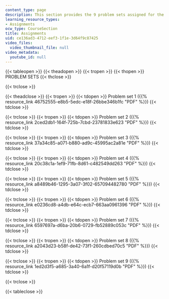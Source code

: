 ```yaml
---
content_type: page
description: This section provides the 9 problem sets assigned for the course.
learning_resource_types:
- Assignments
ocw_type: CourseSection
title: Assignments
uid: ce136ad3-4712-eef3-1f1e-3d64f9c87425
video_files:
  video_thumbnail_file: null
video_metadata:
  youtube_id: null
---
```


{{< tableopen >}}
{{< theadopen >}}
{{< tropen >}}
{{< thopen >}}
PROBLEM SETS
{{< thclose >}}

{{< trclose >}}

{{< theadclose >}}
{{< tropen >}}
{{< tdopen >}}
Problem set 1 ({{% resource_link 46752555-e8b5-5edc-e18f-26bbe346b1fc "PDF" %}})
{{< tdclose >}}

{{< trclose >}}
{{< tropen >}}
{{< tdopen >}}
Problem set 2 ({{% resource_link 2ced2db1-164f-725b-7cbd-23781833e623 "PDF" %}})
{{< tdclose >}}

{{< trclose >}}
{{< tropen >}}
{{< tdopen >}}
Problem set 3 ({{% resource_link 37a34c85-a071-b880-ad9c-45995ac2a81e "PDF" %}})
{{< tdclose >}}

{{< trclose >}}
{{< tropen >}}
{{< tdopen >}}
Problem set 4 ({{% resource_link 20c38c1a-1ef9-71fb-8d61-c482549dd263 "PDF" %}})
{{< tdclose >}}

{{< trclose >}}
{{< tropen >}}
{{< tdopen >}}
Problem set 5 ({{% resource_link a8489b46-1295-3a07-3f02-657094482780 "PDF" %}})
{{< tdclose >}}

{{< trclose >}}
{{< tropen >}}
{{< tdopen >}}
Problem set 6 ({{% resource_link e0236cd8-a4db-e64c-ecb7-663aa0961396 "PDF" %}})
{{< tdclose >}}

{{< trclose >}}
{{< tropen >}}
{{< tdopen >}}
Problem set 7 ({{% resource_link 6597697a-d6ba-20b6-0729-fb52889c053c "PDF" %}})
{{< tdclose >}}

{{< trclose >}}
{{< tropen >}}
{{< tdopen >}}
Problem set 8 ({{% resource_link a2043d23-b58f-de42-73f1-260cdbed70c5 "PDF" %}})
{{< tdclose >}}

{{< trclose >}}
{{< tropen >}}
{{< tdopen >}}
Problem set 9 ({{% resource_link 1ed2d3f5-a685-3a40-6a1f-d20f57119d0b "PDF" %}})
{{< tdclose >}}

{{< trclose >}}

{{< tableclose >}}
